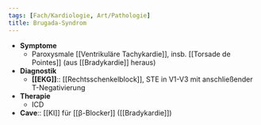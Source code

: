 ```yaml
---
tags: [Fach/Kardiologie, Art/Pathologie]
title: Brugada-Syndrom
---
```

- **Symptome**
	- Paroxysmale [[Ventrikuläre Tachykardie]], insb. [[Torsade de Pointes]] (aus [[Bradykardie]] heraus)
- **Diagnostik**
	- **[[EKG]]**:: [[Rechtsschenkelblock]], STE in V1-V3 mit anschließender T-Negativierung
- **Therapie**
	- ICD
- **Cave**:: [[KI]] für [[β-Blocker]] ([[Bradykardie]])